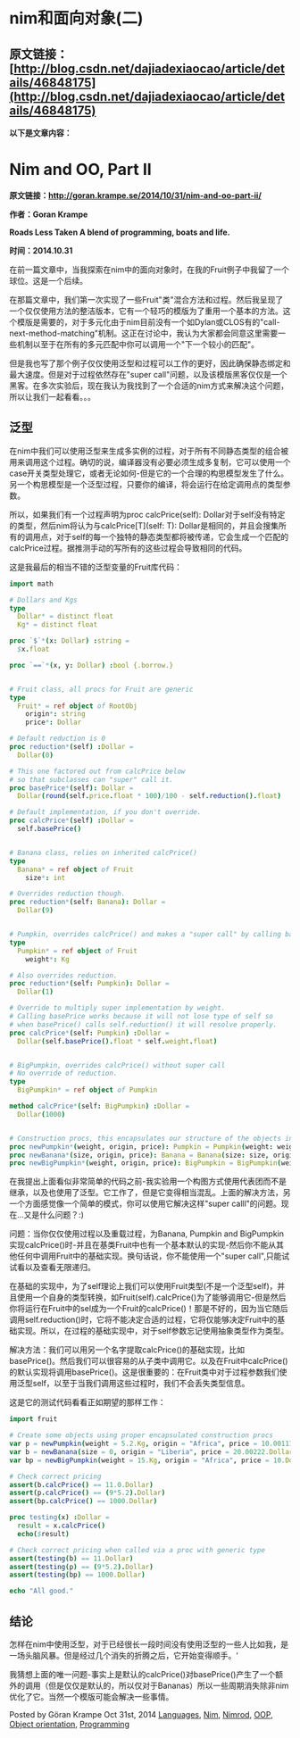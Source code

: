 # nim和面向对象(二) 

## 原文链接：[http://blog.csdn.net/dajiadexiaocao/article/details/46848175](http://blog.csdn.net/dajiadexiaocao/article/details/46848175)

**以下是文章内容：**

# Nim and OO, Part II

**原文链接：http://goran.krampe.se/2014/10/31/nim-and-oo-part-ii/**

**作者：Goran Krampe**

**Roads Less Taken
A blend of programming, boats and life.**

**时间：2014.10.31**

在前一篇文章中，当我探索在nim中的面向对象时，在我的Fruit例子中我留了一个球位。这是一个后续。


在那篇文章中，我们第一次实现了一些Fruit"类"混合方法和过程。然后我呈现了一个仅仅使用方法的整洁版本，它有一个轻巧的模版为了重用一个基本的方法。这个模版是需要的，对于多元化由于nim目前没有一个如Dylan或CLOS有的"call-next-method-matching"机制。这正在讨论中，我认为大家都会同意这里需要一些机制以至于在所有的多元匹配中你可以调用一个"下一个较小的匹配"。


但是我也写了那个例子仅仅使用泛型和过程可以工作的更好，因此确保静态绑定和最大速度。但是对于过程依然存在"super call"问题，以及该模版黑客仅仅是一个黑客。在多次实验后，现在我认为我找到了一个合适的nim方式来解决这个问题，所以让我们一起看看。。。

## 泛型
在nim中我们可以使用泛型来生成多实例的过程，对于所有不同静态类型的组合被用来调用这个过程。确切的说，编译器没有必要必须生成多复制，它可以使用一个case开关类型处理它，或者无论如何-但是它的一个合理的构思模型发生了什么。另一个构思模型是一个泛型过程，只要你的编译，将会运行在给定调用点的类型参数。

所以，如果我们有一个过程声明为proc calcPrice(self): Dollar对于self没有特定的类型，然后nim将认为与calcPrice[T](self: T): Dollar是相同的，并且会搜集所有的调用点，对于self的每一个独特的静态类型都将被传递，它会生成一个匹配的calcPrice过程。据推测手动的写所有的这些过程会导致相同的代码。

这是我最后的相当不错的泛型变量的Fruit库代码：

```nim
import math

# Dollars and Kgs
type
  Dollar* = distinct float
  Kg* = distinct float

proc `$`*(x: Dollar) :string =
  $x.float

proc `==`*(x, y: Dollar) :bool {.borrow.}


# Fruit class, all procs for Fruit are generic
type
  Fruit* = ref object of RootObj
    origin*: string
    price*: Dollar

# Default reduction is 0
proc reduction*(self) :Dollar =
  Dollar(0)

# This one factored out from calcPrice below
# so that subclasses can "super" call it.
proc basePrice*(self): Dollar =
  Dollar(round(self.price.float * 100)/100 - self.reduction().float)

# Default implementation, if you don't override.
proc calcPrice*(self) :Dollar =
  self.basePrice()


# Banana class, relies on inherited calcPrice()
type
  Banana* = ref object of Fruit
    size*: int

# Overrides reduction though.
proc reduction*(self: Banana): Dollar =
  Dollar(9)


# Pumpkin, overrides calcPrice() and makes a "super call" by calling basePrice()
type
  Pumpkin* = ref object of Fruit
    weight*: Kg

# Also overrides reduction.
proc reduction*(self: Pumpkin): Dollar =
  Dollar(1)

# Override to multiply super implementation by weight.
# Calling basePrice works because it will not lose type of self so
# when basePrice() calls self.reduction() it will resolve properly.
proc calcPrice*(self: Pumpkin) :Dollar =
  Dollar(self.basePrice().float * self.weight.float)


# BigPumpkin, overrides calcPrice() without super call
# No override of reduction.
type
  BigPumpkin* = ref object of Pumpkin

method calcPrice*(self: BigPumpkin) :Dollar =
  Dollar(1000)


# Construction procs, this encapsulates our structure of the objects in this module.
proc newPumpkin*(weight, origin, price): Pumpkin = Pumpkin(weight: weight, origin: origin, price: price)
proc newBanana*(size, origin, price): Banana = Banana(size: size, origin: origin, price: price)
proc newBigPumpkin*(weight, origin, price): BigPumpkin = BigPumpkin(weight: weight, origin: origin, price: price)
```

在我提出上面看似非常简单的代码之前-我实验用一个构图方式使用代表团而不是继承，以及也使用了泛型。它工作了，但是它变得相当混乱。上面的解决方法，另一个方面感觉像一个简单的模式，你可以使用它解决这样"super calll"的问题。现在...又是什么问题？:)

问题：当你仅仅使用过程以及重载过程，为Banana, Pumpkin and BigPumpkin实现calcPrice()时-并且在基类Fruit中也有一个基本默认的实现-然后你不能从其他任何中调用Fruit中的基础实现。换句话说，你不能使用一个"super call",只能试试看以及查看无限递归。

在基础的实现中，为了self理论上我们可以使用Fruit类型(不是一个泛型self)，并且使用一个自身的类型转换，如Fruit(self).calcPrice()为了能够调用它-但是然后你将运行在Fruit中的sel成为一个Fruit的calcPrice()！那是不好的，因为当它随后调用self.reduction()时，它将不能决定合适的过程，它将仅能够决定Fruit中的基础实现。所以，在过程的基础实现中，对于self参数忘记使用抽象类型作为类型。

解决方法：我们可以用另一个名字提取calcPrice()的基础实现，比如basePrice()。然后我们可以很容易的从子类中调用它。以及在Fruit中calcPrice()的默认实现将调用basePrice()。这是很重要的：在Fruit类中对于过程参数我们使用泛型self，以至于当我们调用这些过程时，我们不会丢失类型信息。

这是它的测试代码看看正如期望的那样工作：

```nim
import fruit

# Create some objects using proper encapsulated construction procs 
var p = newPumpkin(weight = 5.2.Kg, origin = "Africa", price = 10.00111.Dollar)
var b = newBanana(size = 0, origin = "Liberia", price = 20.00222.Dollar)
var bp = newBigPumpkin(weight = 15.Kg, origin = "Africa", price = 10.Dollar)

# Check correct pricing
assert(b.calcPrice() == 11.0.Dollar)
assert(p.calcPrice() == (9*5.2).Dollar)
assert(bp.calcPrice() == 1000.Dollar)

proc testing(x) :Dollar =
  result = x.calcPrice()
  echo($result)

# Check correct pricing when called via a proc with generic type
assert(testing(b) == 11.Dollar)
assert(testing(p) == (9*5.2).Dollar)
assert(testing(bp) == 1000.Dollar)

echo "All good."
```

## 结论
怎样在nim中使用泛型，对于已经很长一段时间没有使用泛型的一些人比如我，是一场头脑风暴。但是经过几个消失的折腾之后，它开始变得顺手。‘

我猜想上面的唯一问题-事实上是默认的calcPrice()对basePrice()产生了一个额外的调用（但是仅仅是默认的，所以仅对于Bananas）所以一些周期消失除非nim优化了它。当然一个模版可能会解决一些事情。

Posted by Göran Krampe Oct 31st, 2014  [Languages](http://goran.krampe.se/category/languages/), [Nim](http://goran.krampe.se/category/nim/), [Nimrod](http://goran.krampe.se/category/nimrod/), [OOP](http://goran.krampe.se/category/oop/), [Object orientation](http://goran.krampe.se/category/object-orientation/), [Programming](http://goran.krampe.se/category/programming/)